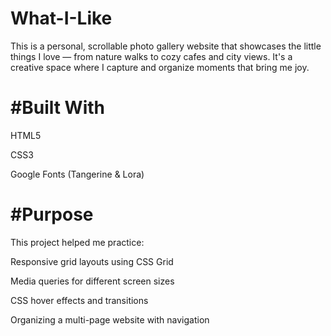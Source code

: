 # What-I-Like
This is a personal, scrollable photo gallery website that showcases the little things I love — from nature walks to cozy cafes and city views. It's a creative space where I capture and organize moments that bring me joy.

# #Built With
HTML5

CSS3

Google Fonts (Tangerine & Lora)

# #Purpose
This project helped me practice:

Responsive grid layouts using CSS Grid

Media queries for different screen sizes

CSS hover effects and transitions

Organizing a multi-page website with navigation